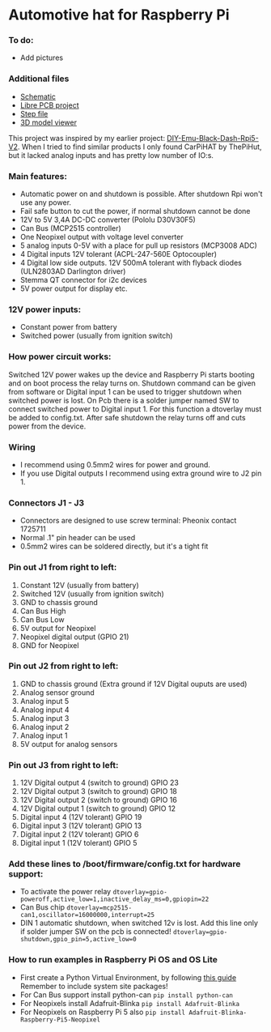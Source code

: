 # Automotive hat for Raspberry Pi

### To do:
- Add pictures

### Additional files
- [Schematic](https://www.dropbox.com/scl/fi/iavjqscsv059lmrkn0drn/Automotive_hat_Schematics.pdf?rlkey=1wznfggolzi144akhuucwucm8&st=d3ek3ai6&dl=0)
- [Libre PCB project](https://www.dropbox.com/scl/fi/lksvlw7bsu9jo7t3yq4of/Automotive_hat.lppz?rlkey=w2fywejnwz0x9pa1phe22ul6w&st=q8x242gr&dl=0)
- [Step file](https://www.dropbox.com/scl/fi/zjf9aknypds8e6wfc7z42/Automotive_hat.step?rlkey=rbrz324ngjgzv7312mqohl4mg&st=4p1kkjih&dl=0)
- [3D model viewer](https://3dviewer.net/#model=https://www.dropbox.com/scl/fi/zjf9aknypds8e6wfc7z42/Automotive_hat.step?rlkey=rbrz324ngjgzv7312mqohl4mg&st=urt7w919&dl=0)

This project was inspired by my earlier project: [DIY-Emu-Black-Dash-Rpi5-V2](https://github.com/valtsu23/DIY-Emu-Black-Dash-Rpi5-V2).
When I tried to find similar products I only found CarPiHAT by ThePiHut, but it lacked analog inputs and has pretty low number of IO:s. 

### Main features: 
- Automatic power on and shutdown is possible. After shutdown Rpi won't use any power. 
- Fail safe button to cut the power, if normal shutdown cannot be done
- 12V to 5V 3,4A DC-DC converter (Pololu D30V30F5)
- Can Bus (MCP2515 controller)
- One Neopixel output with voltage level converter
- 5 analog inputs 0-5V with a place for pull up resistors (MCP3008 ADC)
- 4 Digital inputs 12V tolerant (ACPL-247-560E Optocoupler)
- 4 Digital low side outputs. 12V 500mA tolerant with flyback diodes (ULN2803AD Darlington driver)
- Stemma QT connector for i2c devices
- 5V power output for display etc. 

### 12V power inputs:
- Constant power from battery
- Switched power (usually from ignition switch)

### How power circuit works:
Switched 12V power wakes up the device and Raspberry Pi starts booting and on boot process the relay turns on. Shutdown command can be given from software or Digital input 1 can be used to trigger shutdown when switched power is lost. On Pcb there is a solder jumper named SW to connect switched power to Digital input 1. For this function a dtoverlay must be added to config.txt. After safe shutdown the relay turns off and cuts power from the device. 

### Wiring
- I recommend using 0.5mm2 wires for power and ground. 
- If you use Digital outputs I recommend using extra ground wire to J2 pin 1. 

### Connectors J1 - J3
- Connectors are designed to use screw terminal: Pheonix contact 1725711
- Normal .1" pin header can be used 
- 0.5mm2 wires can be soldered directly, but it's a tight fit

### Pin out J1 from right to left:
1. Constant 12V (usually from battery)
2. Switched 12V (usually from ignition switch)
3. GND to chassis ground
4. Can Bus High
5. Can Bus Low
6. 5V output for Neopixel
7. Neopixel digital output (GPIO 21)
8. GND for Neopixel

### Pin out J2 from right to left:
1. GND to chassis ground (Extra ground if 12V Digital ouputs are used)
2. Analog sensor ground 
3. Analog input 5
4. Analog input 4
5. Analog input 3
6. Analog input 2
7. Analog input 1
8. 5V output for analog sensors

### Pin out J3 from right to left:
1. 12V Digital output 4 (switch to ground) GPIO 23
2. 12V Digital output 3 (switch to ground) GPIO 18
3. 12V Digital output 2 (switch to ground) GPIO 16
4. 12V Digital output 1 (switch to ground) GPIO 12
5. Digital input 4 (12V tolerant) GPIO 19
6. Digital input 3 (12V tolerant) GPIO 13
7. Digital input 2 (12V tolerant) GPIO 6
8. Digital input 1 (12V tolerant) GPIO 5

### Add these lines to /boot/firmware/config.txt for hardware support:
- To activate the power relay `dtoverlay=gpio-poweroff,active_low=1,inactive_delay_ms=0,gpiopin=22`
- Can Bus chip `dtoverlay=mcp2515-can1,oscillator=16000000,interrupt=25`
- DIN 1 automatic shutdown, when switched 12v is lost. Add this line only if solder jumper SW on the pcb is connected! `dtoverlay=gpio-shutdown,gpio_pin=5,active_low=0`

### How to run examples in Raspberry Pi OS and OS Lite
- First create a Python Virtual Environment, by following [this guide](https://learn.adafruit.com/python-virtual-environment-usage-on-raspberry-pi/overview)
Remember to include system site packages!
- For Can Bus support install python-can `pip install python-can`
- For Neopixels install Adafruit-Blinka `pip install Adafruit-Blinka`
- For Neopixels on Raspberry Pi 5 also `pip install Adafruit-Blinka-Raspberry-Pi5-Neopixel`
